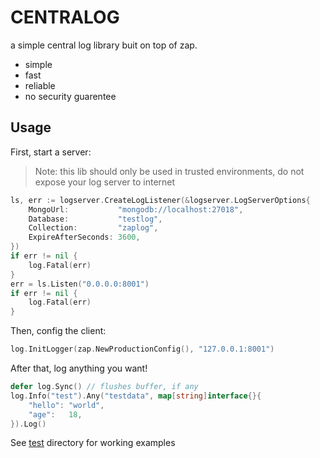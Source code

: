 # CENTRALOG  
a simple central log library buit on top of zap.  
- simple 
- fast 
- reliable
- no security guarentee

## Usage

First, start a server:
> Note: this lib should only be used in trusted environments, do not expose your log server to internet
```go
ls, err := logserver.CreateLogListener(&logserver.LogServerOptions{
    MongoUrl:           "mongodb://localhost:27018",
    Database:           "testlog",
    Collection:         "zaplog",
    ExpireAfterSeconds: 3600,
})
if err != nil {
    log.Fatal(err)
}
err = ls.Listen("0.0.0.0:8001")
if err != nil {
    log.Fatal(err)
}
```
Then, config the client:  
```go
log.InitLogger(zap.NewProductionConfig(), "127.0.0.1:8001")
```
After that, log anything you want!  
```go
defer log.Sync() // flushes buffer, if any
log.Info("test").Any("testdata", map[string]interface{}{
    "hello": "world",
    "age":   18,
}).Log()
```
See [test](./test) directory for working examples


